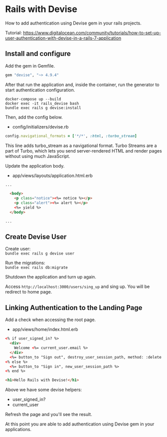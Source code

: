 # Rails with Devise

How to add authentication using Devise gem in your rails projects.

Tutorial: https://www.digitalocean.com/community/tutorials/how-to-set-up-user-authentication-with-devise-in-a-rails-7-application

## Install and configure

Add the gem in Gemfile.
```rb
gem "devise", "~> 4.9.4"
```

After that run the application and, inside the container, run the generator to start authentication configuration.  

`docker-compose up --build`  
`docker exec -it rails_devise bash`  
`bundle exec rails g devise:install`

Then, add the config below.
- config/initializers/devise.rb
```rb
config.navigational_formats = ['*/*', :html, :turbo_stream]
```

This line adds turbo_stream as a navigational format. Turbo Streams are a part of Turbo, which lets you send server-rendered HTML and render pages without using much JavaScript. 

Update the application body.
- app/views/layouts/application.html.erb
```html
...

  <body>
    <p class="notice"><%= notice %></p> 
    <p class="alert"><%= alert %></p> 
    <%= yield %>
  </body>

...
```

## Create Devise User

Create user:  
`bundle exec rails g devise user`

Run the migrations:  
`bundle exec rails db:migrate`

Shutdown the application and turn up again.

Access `http://localhost:3000/users/sing_up` and sing up.
You will be redirect to home page.

## Linking Authentication to the Landing Page

Add a check when accessing the root page.
- app/views/home/index.html.erb
```html
<% if user_signed_in? %>
  <div>
    Welcome <%= current_user.email %>
  </div>
  <%= button_to "Sign out", destroy_user_session_path, method: :delete %>
<% else %>
  <%= button_to "Sign in", new_user_session_path %>
<% end %>

<h1>Hello Rails with Devise!</h1>
```

Above we have some devise helpers:
- user_signed_in?
- current_user

Refresh the page and you'll see the result.

At this point you are able to add authentication using Devise gem in your applications.